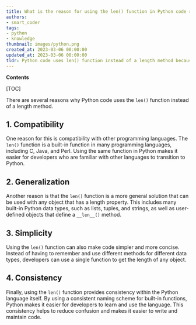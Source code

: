 ```yaml
---
title: What is the reason for using the len() function in Python code rather than a length method?
authors:
- smart_coder
tags:
- python
- knowledge
thumbnail: images/python.png
created_at: 2023-03-06 00:00:00
updated_at: 2023-03-06 00:00:00
tldr: Python code uses len() function instead of a length method because Python prioritizes simplicity and consistency in its syntax, and using a function allows for a simpler and more consistent coding experience.
---
```


**Contents**

[TOC]

There are several reasons why Python code uses the `len()` function instead of a length method. 

## 1. Compatibility

One reason for this is compatibility with other programming languages. The `len()` function is a built-in function in many programming languages, including C, Java, and Perl. Using the same function in Python makes it easier for developers who are familiar with other languages to transition to Python.

## 2. Generalization

Another reason is that the `len()` function is a more general solution that can be used with any object that has a length property. This includes many built-in Python data types, such as lists, tuples, and strings, as well as user-defined objects that define a `__len__()` method.

## 3. Simplicity

Using the `len()` function can also make code simpler and more concise. Instead of having to remember and use different methods for different data types, developers can use a single function to get the length of any object.

## 4. Consistency

Finally, using the `len()` function provides consistency within the Python language itself. By using a consistent naming scheme for built-in functions, Python makes it easier for developers to learn and use the language. This consistency helps to reduce confusion and makes it easier to write and maintain code.
